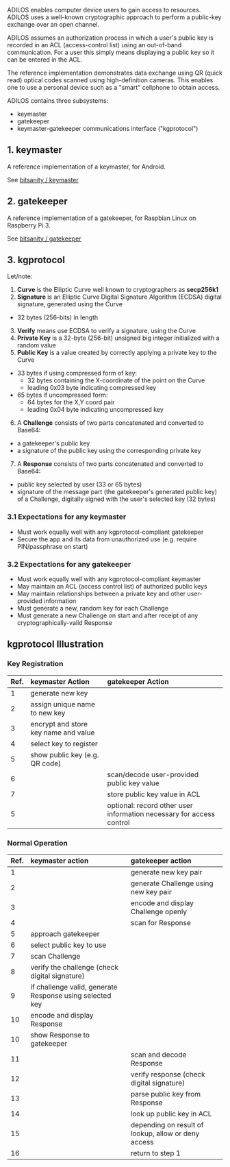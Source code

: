 ADILOS enables computer device users to gain access to resources. ADILOS uses a well-known cryptographic approach to perform a public-key exchange over an open channel.

ADILOS assumes an authorization process in which a user's public key is recorded in an ACL (access-control list) using an out-of-band communication. For a user this simply means displaying a public key so it can be entered in the ACL.

The reference implementation demonstrates data exchange using QR (quick read) optical codes scanned using high-definition cameras. This enables one to use a personal device such as a "smart" cellphone to obtain access.

ADILOS contains three subsystems:

* keymaster
* gatekeeper
* keymaster-gatekeeper communications interface ("kgprotocol")

## 1. keymaster

A reference implementation of a keymaster, for Android.

See [bitsanity / keymaster](https://github.com/bitsanity/keymaster)

## 2. gatekeeper

A reference implementation of a gatekeeper, for Raspbian Linux on Raspberry Pi 3.

See [bitsanity / gatekeeper](https://github.com/bitsanity/gatekeeper)

## 3. kgprotocol

Let/note:

1. **Curve** is the Elliptic Curve well known to cryptographers as __secp256k1__
2. **Signature** is an Elliptic Curve Digital Signature Algorithm (ECDSA) digital signature, generated using the Curve
  * 32 bytes (256-bits) in length
3. **Verify** means use ECDSA to verify a signature, using the Curve
4. **Private Key** is a 32-byte (256-bit) unsigned big integer initialized with a random value
5. **Public Key** is a value created by correctly applying a private key to the Curve
  * 33 bytes if using compressed form of key:
    * 32 bytes containing the X-coordinate of the point on the Curve
    * leading 0x03 byte indicating compressed key
  * 65 bytes if uncompressed form:
    * 64 bytes for the X,Y coord pair
    * leading 0x04 byte indicating uncompressed key
6. A **Challenge** consists of two parts concatenated and converted to Base64:
  * a gatekeeper's public key
  * a signature of the public key using the corresponding private key
7. A **Response** consists of two parts concatenated and converted to Base64:
  * public key selected by user (33 or 65 bytes)
  * signature of the message part (the gatekeeper's generated public key) of a Challenge, digitally signed with the user's selected key (32 bytes)

### 3.1 Expectations for any **keymaster**

* Must work equally well with any kgprotocol-compliant gatekeeper
* Secure the app and its data from unauthorized use (e.g. require PIN/passphrase on start)

### 3.2 Expectations for any **gatekeeper**

* Must work equally well with any kgprotocol-compliant keymaster
* May maintain an ACL (access control list) of authorized public keys
* May maintain relationships between a private key and other user-provided information
* Must generate a new, random key for each Challenge
* Must generate a new Challenge on start and after receipt of any cryptographically-valid Response

## kgprotocol Illustration

### Key Registration

| Ref. | keymaster Action | gatekeeper Action |
|:-----|:-----------------|:------------------|
| 1    | generate new key | |
| 2    | assign unique name to new key | |
| 3    | encrypt and store key name and value | |
| 4    | select key to register | |
| 5    | show public key (e.g. QR code) | |
| 6    | | scan/decode user-provided public key value |
| 7    | | store public key value in ACL |
| 5    | | optional: record other user information necessary for access control |

### Normal Operation

| Ref. | keymaster action | gatekeeper action |
|:-----|:-----------------|:------------------|
| 1    | | generate new key pair |
| 2    | | generate Challenge using new key pair |
| 3    | | encode and display Challenge openly |
| 4    | | scan for Response |
| 5    | approach gatekeeper | |
| 6    | select public key to use | |
| 7    | scan Challenge | |
| 8    | verify the challenge (check digital signature) | |
| 9    | if challenge valid, generate Response using selected key | |
| 10    | encode and display Response | |
| 10   | show Response to gatekeeper | |
| 11   | | scan and decode Response |
| 12   | | verify response (check digital signature) | |
| 13   | | parse public key from Response |
| 14   | | look up public key in ACL |
| 15   | | depending on result of lookup, allow or deny access |
| 16   | | return to step 1 |


